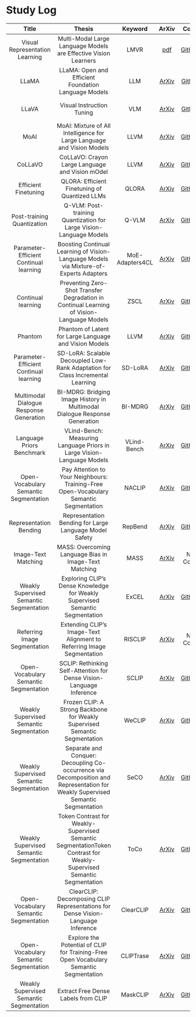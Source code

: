 # Study Log
| Title | Thesis | Keyword | ArXiv | Code | Accept | Study |
| :---: | :---: | :---: | :---: | :---: | :---: | :---: | 
| Visual Representation Learning | Multi-Modal Large Language Models are Effective Vision Learners | LMVR | [pdf](https://openaccess.thecvf.com/content/WACV2025/papers/Sun_Multi-Modal_Large_Language_Models_are_Effective_Vision_Learners_WACV_2025_paper.pdf) | [GitHub](https://github.com/lisun-ai/LMVR) | WACV 2025 | [20250413_1956](Task/LMVR_공부_20250413_1956.pdf) |
| LLaMA | LLaMA: Open and Efficient Foundation Language Models | LLM | [ArXiv](https://arxiv.org/abs/2302.13971) | [Github](https://github.com/meta-llama/llama) | ArXiv 2023 | [20250416_0112](Model/LLaMA_공부_20250416_0112.pdf) |
| LLaVA | Visual Instruction Tuning | VLM | [ArXiv](https://arxiv.org/abs/2304.08485) | [Github](https://github.com/haotian-liu/LLaVA) | NeurIPS 2023 Oral | [20250418_0017](Model/LLaVA_공부_20250418_0017.pdf) |
| MoAI | MoAI: Mixture of All Intelligence  for Large Language and Vision Models | LLVM | [ArXiv](https://arxiv.org/abs/2403.07508) | [GitHub](https://github.com/ByungKwanLee/MoAI) | ECCV 2024 | [20250429_0048](Model/MoAI공부_20250429_0048.pdf) |
| CoLLaVO | CoLLaVO: Crayon Large Language and Vision mOdel | LLVM | [ArXiv](https://arxiv.org/abs/2402.11248) | [GitHub](https://github.com/ByungKwanLee/CoLLaVO?tab=readme-ov-file) | ACL 2024 | [20250430_0022](Model/Collavo공부_20250430_0022.pdf) |
| Efficient Finetuning | QLORA: Efficient Finetuning of Quantized LLMs | QLORA | [ArXiv](https://arxiv.org/abs/2305.14314) | [GitHub](https://github.com/artidoro/qlora) | NeurIPS 2023 oral | [2020506_0050](Task/QLORA공부_20250506_0050.pdf) |
| Post-training Quantization | Q-VLM: Post-training Quantization for Large Vision-Language Models | Q-VLM | [ArXiv](https://arxiv.org/abs/2410.08119) | [GitHub](https://github.com/ChangyuanWang17/QVLM) | NeurIPS 2024 | [2020506_0058](Task/Q-VLM공부_20250506_0058.pdf) |
| Parameter-Efficient Continual learning | Boosting Continual Learning of Vision-Language Models via Mixture-of-Experts Adapters | MoE-Adapters4CL | [ArXiv](https://arxiv.org/abs/2403.11549) | [GitHub](https://github.com/JiazuoYu/MoE-Adapters4CL) | CVPR 2024 | [20250516_0330](Task/MoE-Adapters4CL공부_20250516_0330.pdf) |
| Continual learning | Preventing Zero-Shot Transfer Degradation in Continual Learning of Vision-Language Models | ZSCL | [ArXiv](https://arxiv.org/abs/2303.06628) | [GitHub](https://github.com/Thunderbeee/ZSCL) | ICCV 2023 | [20250518_2345](Task/ZSCL공부_20250518_2345.pdf) |
| Phantom | Phantom of Latent for Large Language and Vision Models | LLVM | [ArXiv](https://arxiv.org/abs/2409.14713) | [GitHub](https://github.com/ByungKwanLee/Phantom) | Under Review | [20250521_0112](Model/Phantom공부_20250521_0112.pdf) |
| Parameter-Efficient Continual learning | SD-LoRA: Scalable Decoupled Low-Rank Adaptation for Class Incremental Learning | SD-LoRA | [ArXiv](https://arxiv.org/abs/2501.13198) | [GitHub](https://github.com/WuYichen-97/SD-Lora-CL?tab=readme-ov-file) | ICLR 2025 Oral | [20250604_0122](Task/SD-LoRA공부_20250604_0122.pdf) |
| Multimodal Dialogue Response Generation | BI-MDRG: Bridging Image History in  Multimodal Dialogue Response Generation | BI-MDRG | [ArXiv](https://arxiv.org/abs/2408.05926) | [GitHub](https://github.com/hee-suk-yoon/BI-MDRG) | ECCV 2024 | [20250605_0203](Task/BI-MDRG공부_20250605_0203.pdf) |
| Language Priors Benchmark | VLind-Bench: Measuring Language Priors in Large Vision-Language Models | VLind-Bench | [ArXiv](https://arxiv.org/abs/2406.08702) | [GitHub](https://github.com/klee972/vlind-bench) | NAACL 2025 Findings | [20250613_0225](Task/VLind-Bench공부_20250613_0225.pdf) |
| Open-Vocabulary Semantic Segmentation | Pay Attention to Your Neighbours: Training-Free Open-Vocabulary Semantic Segmentation | NACLIP | [ArXiv](https://arxiv.org/abs/2404.08181) | [GitHub](https://github.com/sinahmr/NACLIP/tree/main) | WACV 2025 | [20250616_1135](Task/NACLIP공부_20250616_1135.pdf) |
| Representation Bending | Representation Bending for Large Language Model Safety | RepBend | [ArXiv](https://arxiv.org/abs/2504.01550) | [GitHub](https://github.com/AIM-Intelligence/RepBend) | ACL 2025 | [20250619_1444](Task/RepBend공부_20250619_1444.pdf) |
| Image-Text Matching | MASS: Overcoming Language Bias in Image-Text Matching | MASS | [ArXiv](https://arxiv.org/abs/2501.11469) | No Code | AAAI 2025 | [20250621_1742](Task/MASS공부_20250621_1742.pdf) |
| Weakly Supervised Semantic Segmentation | Exploring CLIP’s Dense Knowledge for Weakly Supervised Semantic Segmentation | ExCEL | [ArXiv](https://arxiv.org/abs/2503.20826) | [GitHub](https://github.com/zwyang6/ExCEL) | CVPR 2025 | [20250625_0024](Task/ExCEL_Study_20250625_0024.pdf), [20250630_1308](Task/ExCEL_석사알티자료_20250630_1308.pdf) |
| Referring Image Segmentation | Extending CLIP’s Image-Text Alignment to Referring Image Segmentation | RISCLIP | [ArXiv](http://arxiv.org/abs/2306.08498) | No Code | NAACL 2024 | [20250711_0156](Task/RISCLIP공부_20250711_0156.pdf) |
| Open-Vocabulary Semantic Segmentation | SCLIP: Rethinking Self-Attention for Dense Vision-Language Inference | SCLIP | [ArXiv](https://arxiv.org/abs/2312.01597) | [GitHub](https://github.com/wangf3014/SCLIP) | ECCV 2024 | [20250719_1707](Task/SCLIP공부_20250719_1707.pdf) |
| Weakly Supervised Semantic Segmentation | Frozen CLIP: A Strong Backbone for Weakly Supervised Semantic Segmentation | WeCLIP | [ArXiv](https://arxiv.org/abs/2406.11189) | [GitHub](https://github.com/zbf1991/WeCLIP) | CVPR 2024 Highlight | [20250719_1721](Task/WeCLIP공부_20250719_1721.pdf) |
| Weakly Supervised Semantic Segmentation | Separate and Conquer: Decoupling Co-occurrence via Decomposition and Representation for Weakly Supervised Semantic Segmentation | SeCO | [ArXiv](https://arxiv.org/abs/2402.18467) | [GitHub](https://github.com/zwyang6/SeCo) | CVPR 2024 | [20250719_1722](Task/SeCO공부_20250719_1722.pdf) |
| Weakly Supervised Semantic Segmentation | Token Contrast for Weakly-Supervised Semantic SegmentationToken Contrast for Weakly-Supervised Semantic Segmentation | ToCo | [ArXiv](https://arxiv.org/abs/2303.01267) | [GitHub](https://github.com/rulixiang/ToCo) | CVPR 2023 | [20250719_1722](Task/ToCo공부_20250719_1722.pdf) |
| Open-Vocabulary Semantic Segmentation | ClearCLIP: Decomposing CLIP Representations for Dense Vision-Language Inference | ClearCLIP | [ArXiv](https://arxiv.org/abs/2407.12442) | [GitHub](https://github.com/mc-lan/ClearCLIP) | ECCV 2024 | 진행중 |
| Open-Vocabulary Semantic Segmentation | Explore the Potential of CLIP for Training-Free Open Vocabulary Semantic Segmentation | CLIPTrase | [ArXiv](https://arxiv.org/abs/2407.08268) | [GitHub](https://github.com/leaves162/CLIPtrase) | ECCV 2024 | 진행중 |
| Weakly Supervised Semantic Segmentation | Extract Free Dense Labels from CLIP | MaskCLIP | [ArXiv](https://arxiv.org/abs/2112.01071) | [GitHub](https://github.com/chongzhou96/MaskCLIP?tab=readme-ov-file) | ECCV 2022 Oral | 진행중 |



